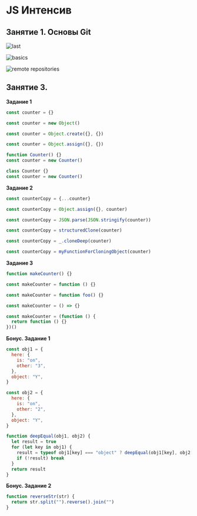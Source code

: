 # JS Интенсив
## Занятие 1. Основы Git

![last](https://github.com/absolemDev/JS_Intensive/assets/118248658/2d4ad26e-5e12-4fa3-a6bf-ef1306b905cf)

![basics](https://github.com/absolemDev/JS_Intensive/assets/118248658/5cc68e69-bd97-4005-b3df-02d4019cbead)

![remote repositories](https://github.com/absolemDev/JS_Intensive/assets/118248658/151da660-04ef-4ed1-9ea3-4dfd59b09e39)

## Занятие 3.

__Задание 1__
```js
const counter = {}
```
```js
const counter = new Object()
```
```js
const counter = Object.create({}, {})
```
```js
const counter = Object.assign({}, {})
```
```js
function Counter() {}
const counter = new Counter()
```
```js
class Counter {}
const counter = new Counter()
```

__Задание 2__
```js
const counterCopy = {...counter}
```
```js
const counterCopy = Object.assign({}, counter)
```
```js
const counterCopy = JSON.parse(JSON.stringify(counter))
```
```js
const counterCopy = structuredClone(counter)
```
```js
const counterCopy = _.cloneDeep(counter)
```
```js
const counterCopy = myFunctionForCloningObject(counter)
```

__Задание 3__
```js
function makeCounter() {}
```
```js
const makeCounter = function () {}
```
```js
const makeCounter = function foo() {}
```
```js
const makeCounter = () => {}
```
```js
const makeCounter = (function () {
  return function () {}
})()
```

__Бонус. Задание 1__
```js
const obj1 = { 
  here: {
    is: "on",
    other: "3",
  },
  object: "Y",
}

const obj2 = {
  here: {
    is: "on",
    other: "2",
  },
  object: "Y",
}

function deepEqual(obj1, obj2) {
  let result = true
  for (let key in obj1) {
    result = typeof obj1[key] === "object" ? deepEqual(obj1[key], obj2[key]) : obj1[key] === obj2[key]
    if (!result) break
  }
  return result
}
```

__Бонус. Задание 2__
```js
function reverseStr(str) {
  return str.split("").reverse().join("")
}
```
